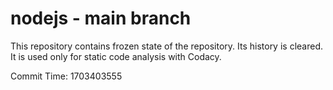 # nodejs - main branch

This repository contains frozen state of the repository.
Its history is cleared. It is used only for static code
analysis with Codacy.

Commit Time: 1703403555